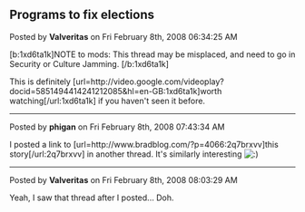 ## Programs to fix elections
Posted by **Valveritas** on Fri February 8th, 2008 06:34:25 AM

[b:1xd6ta1k]NOTE to mods: This thread may be misplaced, and need to go in Security or Culture Jamming. [/b:1xd6ta1k]

This is definitely [url=http&#58;//video&#46;google&#46;com/videoplay?docid=5851494414241212085&amp;hl=en-GB:1xd6ta1k]worth watching[/url:1xd6ta1k] if you haven't seen it before.

--------------------------------------------------------------------------------

Posted by **phigan** on Fri February 8th, 2008 07:43:34 AM

I posted a link to [url=http&#58;//www&#46;bradblog&#46;com/?p=4066:2q7brxvv]this story[/url:2q7brxvv] in another thread. It's similarly interesting <!-- s:) --><img src="{SMILIES_PATH}/icon_e_smile.gif" alt=":)" title="Smile" /><!-- s:) -->

--------------------------------------------------------------------------------

Posted by **Valveritas** on Fri February 8th, 2008 08:03:29 AM

Yeah, I saw that thread after I posted... Doh.
